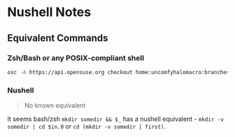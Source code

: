 # Nushell Notes

## Equivalent Commands

### Zsh/Bash or any POSIX-compliant shell

```sh
osc -A https://api.opensuse.org checkout home:uncomfyhalomacro:branches:utilities/fzf && cd $_
```

### Nushell

> No known equivalent

It seems bash/zsh `mkdir somedir && $_` has a nushell equivalent - `mkdir -v somedir | cd $in.0`
or `cd (mkdir -v somedir | first)`.





